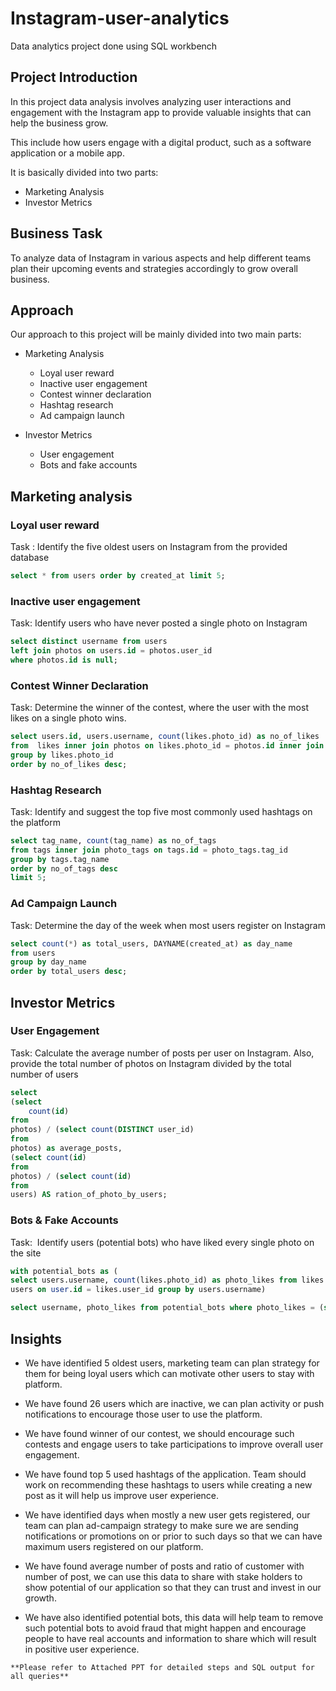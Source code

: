 # Instagram-user-analytics
Data analytics project done using SQL workbench

## Project Introduction

In this project data analysis involves analyzing user interactions and engagement with the Instagram app to provide valuable insights that can help the business grow.

This include how users engage with a digital product, such as a software application or a mobile app.

It is basically divided into two parts: 
- Marketing Analysis
- Investor Metrics

## Business Task

To analyze data of Instagram in various aspects and help different teams plan their upcoming events and strategies accordingly to grow overall business.

## Approach

Our approach to this project will be mainly divided into two main parts:

- Marketing Analysis
	- Loyal user reward
	- Inactive user engagement
	- Contest winner declaration
	- Hashtag research
	- Ad campaign launch

- Investor Metrics
	- User engagement
	- Bots and fake accounts

## Marketing analysis


### Loyal user reward

Task : Identify the five oldest users on Instagram from the provided database 

```SQL
select * from users order by created_at limit 5;
```
### Inactive user engagement

Task: Identify users who have never posted a single photo on Instagram
 
```SQL
select distinct username from users
left join photos on users.id = photos.user_id
where photos.id is null;
```

### Contest Winner Declaration

Task: Determine the winner of the contest, where the user with the most likes on a single photo wins.

```SQL
select users.id, users.username, count(likes.photo_id) as no_of_likes
from  likes inner join photos on likes.photo_id = photos.id inner join users on photos.user_id = users.id
group by likes.photo_id
order by no_of_likes desc;
```

### Hashtag Research

Task: Identify and suggest the top five most commonly used hashtags on the platform

```SQL
select tag_name, count(tag_name) as no_of_tags
from tags inner join photo_tags on tags.id = photo_tags.tag_id
group by tags.tag_name
order by no_of_tags desc
limit 5;
```

### Ad Campaign Launch

Task: Determine the day of the week when most users register on Instagram

```SQL
select count(*) as total_users, DAYNAME(created_at) as day_name
from users
group by day_name
order by total_users desc;
```

## Investor Metrics

### User Engagement

Task: Calculate the average number of posts per user on Instagram. Also, provide the total number of photos on Instagram divided by the total number of users

```SQL
select
(select
	count(id)
from
photos) / (select count(DISTINCT user_id)
from
photos) as average_posts,
(select count(id)
from 
photos) / (select count(id)
from 
users) AS ration_of_photo_by_users;
```

### Bots & Fake Accounts

Task:  Identify users (potential bots) who have liked every single photo on the site

```SQL
with potential_bots as (
select users.username, count(likes.photo_id) as photo_likes from likes inner join
users on user.id = likes.user_id group by users.username)

select username, photo_likes from potential_bots where photo_likes = (select count(*) from photos) order by username;
```

## Insights

- We have identified 5 oldest users, marketing team can plan strategy for them for being loyal users which can motivate other users to stay with platform.

- We have found 26 users which are inactive, we can plan activity or push notifications to encourage those user to use the platform.

- We have found winner of our contest, we should encourage such contests and engage users to take participations to improve overall user engagement.

- We have found top 5 used hashtags of the application. Team should work on recommending these hashtags to users while creating a new post as it will help us improve user experience.

- We have identified days when mostly a new user gets registered, our team can plan ad-campaign strategy to make sure we are sending notifications or promotions on or prior to such days so that we can have maximum users registered on our platform.

- We have found average number of posts and ratio of customer with number of post, we can use this data to share with stake holders to show potential of our application so that they can trust and invest in our growth.

- We have also identified potential bots, this data will help  team to remove such potential bots to avoid fraud that might happen and encourage people to have real accounts and information to share which will result in positive user experience. 
 
``**Please refer to Attached PPT for detailed steps and SQL output for all queries**``

